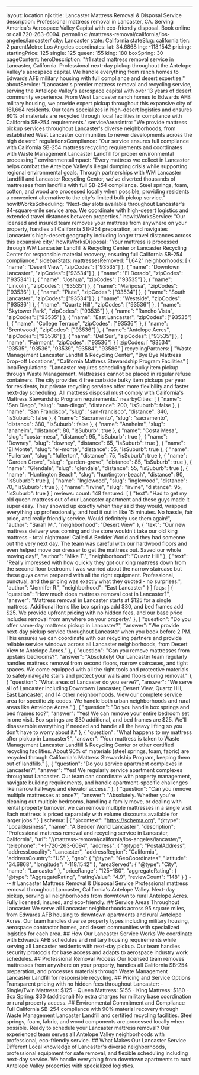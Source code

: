 ---
layout: location.njk
title: Lancaster Mattress Removal & Disposal Service
description: Professional mattress removal in Lancaster, CA. Serving America's Aerospace Valley Capital with eco-friendly disposal. Book online or call 720-263-6094.
permalink: /mattress-removal/california/los-angeles/lancaster/
city: Lancaster state: California stateSlug: california tier: 2 parentMetro: Los Angeles coordinates: lat: 34.6868 lng: -118.1542 pricing: startingPrice: 125 single: 125 queen: 155 king: 180 boxSpring: 30 pageContent: heroDescription: "#1 rated mattress removal service in Lancaster, California. Professional next-day pickup throughout the Antelope Valley's aerospace capital. We handle everything from ranch homes to Edwards AFB military housing with full compliance and desert expertise." aboutService: "Lancaster's premier mattress removal and recycling service, serving the Antelope Valley's aerospace capital with over 13 years of desert community experience. From West Lancaster ranch homes to Edwards AFB military housing, we provide expert pickup throughout this expansive city of 161,664 residents. Our team specializes in high-desert logistics and ensures 80% of materials are recycled through local facilities in compliance with California SB-254 requirements." serviceAreasIntro: "We provide mattress pickup services throughout Lancaster's diverse neighborhoods, from established West Lancaster communities to newer developments across the high desert:" regulationsCompliance: "Our service ensures full compliance with California SB-254 mattress recycling requirements and coordinates with Waste Management Lancaster Landfill for proper environmental processing." environmentalImpact: "Every mattress we collect in Lancaster helps combat the Antelope Valley's illegal dumping crisis while supporting regional environmental goals. Through partnerships with WM Lancaster Landfill and Lancaster Recycling Center, we've diverted thousands of mattresses from landfills with full SB-254 compliance. Steel springs, foam, cotton, and wood are processed locally when possible, providing residents a convenient alternative to the city's limited bulk pickup service." howItWorksScheduling: "Next-day slots available throughout Lancaster's 94-square-mile service area. We coordinate with high-desert logistics and extended travel distances between properties." howItWorksService: "Our licensed and insured team removes your mattress from anywhere on your property, handles all California SB-254 preparation, and navigates Lancaster's high-desert geography including longer travel distances across this expansive city." howItWorksDisposal: "Your mattress is processed through WM Lancaster Landfill & Recycling Center or Lancaster Recycling Center for responsible material recovery, ensuring full California SB-254 compliance." sidebarStats: mattressesRemoved: "1,642" neighborhoods: [ { "name": "Desert View", "zipCodes": ["93535"] }, { "name": "Downtown Lancaster", "zipCodes": ["93534"] }, { "name": "El Dorado", "zipCodes": ["93534"] }, { "name": "Joshua", "zipCodes": ["93535"] }, { "name": "Lincoln", "zipCodes": ["93535"] }, { "name": "Mariposa", "zipCodes": ["93536"] }, { "name": "Piute", "zipCodes": ["93534"] }, { "name": "South Lancaster", "zipCodes": ["93534"] }, { "name": "Westside", "zipCodes": ["93536"] }, { "name": "Quartz Hill", "zipCodes": ["93536"] }, { "name": "Skytower Park", "zipCodes": ["93535"] }, { "name": "Rancho Vista", "zipCodes": ["93535"] }, { "name": "East Lancaster", "zipCodes": ["93535"] }, { "name": "College Terrace", "zipCodes": ["93536"] }, { "name": "Brentwood", "zipCodes": ["93536"] }, { "name": "Antelope Acres", "zipCodes": ["93536"] }, { "name": "Del Sur", "zipCodes": ["93535"] }, { "name": "Fairmont", "zipCodes": ["93536"] } ] zipCodes: [ "93534", "93535", "93536", "93539", "93584", "93586" ] recyclingPartners: [ "Waste Management Lancaster Landfill & Recycling Center", "Bye Bye Mattress Drop-off Locations", "California Mattress Stewardship Program Facilities" ] localRegulations: "Lancaster requires scheduling for bulky item pickup through Waste Management. Mattresses cannot be placed in regular refuse containers. The city provides 4 free curbside bulky item pickups per year for residents, but private recycling services offer more flexibility and faster next-day scheduling. All mattress disposal must comply with California's Mattress Stewardship Program requirements." nearbyCities: [ { "name": "San Diego", "slug": "san-diego", "distance": 200, "isSuburb": false }, { "name": "San Francisco", "slug": "san-francisco", "distance": 340, "isSuburb": false }, { "name": "Sacramento", "slug": "sacramento", "distance": 380, "isSuburb": false }, { "name": "Anaheim", "slug": "anaheim", "distance": 80, "isSuburb": true }, { "name": "Costa Mesa", "slug": "costa-mesa", "distance": 95, "isSuburb": true }, { "name": "Downey", "slug": "downey", "distance": 65, "isSuburb": true }, { "name": "El Monte", "slug": "el-monte", "distance": 55, "isSuburb": true }, { "name": "Fullerton", "slug": "fullerton", "distance": 75, "isSuburb": true }, { "name": "Garden Grove", "slug": "garden-grove", "distance": 85, "isSuburb": true }, { "name": "Glendale", "slug": "glendale", "distance": 55, "isSuburb": true }, { "name": "Huntington Beach", "slug": "huntington-beach", "distance": 90, "isSuburb": true }, { "name": "Inglewood", "slug": "inglewood", "distance": 70, "isSuburb": true }, { "name": "Irvine", "slug": "irvine", "distance": 95, "isSuburb": true } ] reviews: count: 148 featured: [ { "text": "Had to get my old queen mattress out of our Lancaster apartment and these guys made it super easy. They showed up exactly when they said they would, wrapped everything up professionally, and had it out in like 15 minutes. No hassle, fair price, and really friendly service. Would definitely use them again!", "author": "Sarah M.", "neighborhood": "Desert View" }, { "text": "Our new mattress delivery was coming and the store wouldn't take our old king mattress - total nightmare! Called A Bedder World and they had someone out the very next day. The team was careful with our hardwood floors and even helped move our dresser to get the mattress out. Saved our whole moving day!", "author": "Mike T.", "neighborhood": "Quartz Hill" }, { "text": "Really impressed with how quickly they got our king mattress down from the second floor bedroom. I was worried about the narrow staircase but these guys came prepared with all the right equipment. Professional, punctual, and the pricing was exactly what they quoted - no surprises.", "author": "Jennifer R.", "neighborhood": "East Lancaster" } ] faqs: [ { "question": "How much does mattress removal cost in Lancaster?", "answer": "Mattress removal in Lancaster starts at $125 for a single mattress. Additional items like box springs add $30, and bed frames add $25. We provide upfront pricing with no hidden fees, and our base price includes removal from anywhere on your property." }, { "question": "Do you offer same-day mattress pickup in Lancaster?", "answer": "We provide next-day pickup service throughout Lancaster when you book before 2 PM. This ensures we can coordinate with our recycling partners and provide reliable service windows across all Lancaster neighborhoods, from Desert View to Antelope Acres." }, { "question": "Can you remove mattresses from upstairs bedrooms?", "answer": "Absolutely! Our Lancaster team regularly handles mattress removal from second floors, narrow staircases, and tight spaces. We come equipped with all the right tools and protective materials to safely navigate stairs and protect your walls and floors during removal." }, { "question": "What areas of Lancaster do you serve?", "answer": "We serve all of Lancaster including Downtown Lancaster, Desert View, Quartz Hill, East Lancaster, and 14 other neighborhoods. View our complete service area for specific zip codes. We handle both urban neighborhoods and rural areas like Antelope Acres." }, { "question": "Do you handle box springs and bed frames too?", "answer": "Yes! We can remove your entire bedroom set in one visit. Box springs are $30 additional, and bed frames are $25. We'll disassemble everything if needed and handle all the heavy lifting so you don't have to worry about it." }, { "question": "What happens to my mattress after pickup in Lancaster?", "answer": "Your mattress is taken to Waste Management Lancaster Landfill & Recycling Center or other certified recycling facilities. About 90% of materials (steel springs, foam, fabric) are recycled through California's Mattress Stewardship Program, keeping them out of landfills." }, { "question": "Do you service apartment complexes in Lancaster?", "answer": "Yes! We regularly service apartment complexes throughout Lancaster. Our team can coordinate with property management, navigate building requirements, and handle apartment-specific challenges like narrow hallways and elevator access." }, { "question": "Can you remove multiple mattresses at once?", "answer": "Absolutely. Whether you're cleaning out multiple bedrooms, handling a family move, or dealing with rental property turnover, we can remove multiple mattresses in a single visit. Each mattress is priced separately with volume discounts available for larger jobs." } ] schema: | { "@context": "https://schema.org", "@type": "LocalBusiness", "name": "A Bedder World Lancaster", "description": "Professional mattress removal and recycling service in Lancaster, California", "url": "//mattress-removal/california/los-angeles/lancaster/", "telephone": "+1-720-263-6094", "address": { "@type": "PostalAddress", "addressLocality": "Lancaster", "addressRegion": "California", "addressCountry": "US" }, "geo": { "@type": "GeoCoordinates", "latitude": "34.6868", "longitude": "-118.1542" }, "areaServed": { "@type": "City", "name": "Lancaster" }, "priceRange": "$125-$180", "aggregateRating": { "@type": "AggregateRating", "ratingValue": "4.9", "reviewCount": "148" } } --- # Lancaster Mattress Removal & Disposal Service Professional mattress removal throughout Lancaster, California's Antelope Valley. Next-day pickup, serving all neighborhoods from downtown to rural Antelope Acres. Fully licensed, insured, and eco-friendly. ## Service Areas Throughout Lancaster We serve all Lancaster neighborhoods across 95 square miles, from Edwards AFB housing to downtown apartments and rural Antelope Acres. Our team handles diverse property types including military housing, aerospace contractor homes, and desert communities with specialized logistics for each area. ## How Our Lancaster Service Works We coordinate with Edwards AFB schedules and military housing requirements while serving all Lancaster residents with next-day pickup. Our team handles security protocols for base access and adapts to aerospace industry work schedules. ## Professional Removal Process Our licensed team removes mattresses from anywhere on your property, handles all California SB-254 preparation, and processes materials through Waste Management Lancaster Landfill for responsible recycling. ## Pricing and Service Options Transparent pricing with no hidden fees throughout Lancaster: - Single/Twin Mattress: $125 - Queen Mattress: $155 - King Mattress: $180 - Box Spring: $30 (additional) No extra charges for military base coordination or rural property access. ## Environmental Commitment and Compliance Full California SB-254 compliance with 90% material recovery through Waste Management Lancaster Landfill and certified recycling facilities. Steel springs, foam, fabric, and wood components are processed locally when possible. Ready to schedule your Lancaster mattress removal? Our experienced team serves all Antelope Valley neighborhoods with professional, eco-friendly service. ## What Makes Our Lancaster Service Different Local knowledge of Lancaster's diverse neighborhoods, professional equipment for safe removal, and flexible scheduling including next-day service. We handle everything from downtown apartments to rural Antelope Valley properties with specialized logistics. 